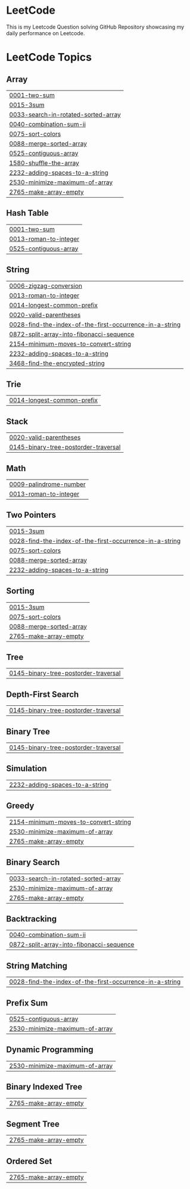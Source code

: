 # LeetCode
This is my Leetcode Question solving GitHub Repository showcasing my daily performance on Leetcode.

<!---LeetCode Topics Start-->
# LeetCode Topics
## Array
|  |
| ------- |
| [0001-two-sum](https://github.com/TanmaySawankar390/LeetCode/tree/master/0001-two-sum) |
| [0015-3sum](https://github.com/TanmaySawankar390/LeetCode/tree/master/0015-3sum) |
| [0033-search-in-rotated-sorted-array](https://github.com/TanmaySawankar390/LeetCode/tree/master/0033-search-in-rotated-sorted-array) |
| [0040-combination-sum-ii](https://github.com/TanmaySawankar390/LeetCode/tree/master/0040-combination-sum-ii) |
| [0075-sort-colors](https://github.com/TanmaySawankar390/LeetCode/tree/master/0075-sort-colors) |
| [0088-merge-sorted-array](https://github.com/TanmaySawankar390/LeetCode/tree/master/0088-merge-sorted-array) |
| [0525-contiguous-array](https://github.com/TanmaySawankar390/LeetCode/tree/master/0525-contiguous-array) |
| [1580-shuffle-the-array](https://github.com/TanmaySawankar390/LeetCode/tree/master/1580-shuffle-the-array) |
| [2232-adding-spaces-to-a-string](https://github.com/TanmaySawankar390/LeetCode/tree/master/2232-adding-spaces-to-a-string) |
| [2530-minimize-maximum-of-array](https://github.com/TanmaySawankar390/LeetCode/tree/master/2530-minimize-maximum-of-array) |
| [2765-make-array-empty](https://github.com/TanmaySawankar390/LeetCode/tree/master/2765-make-array-empty) |
## Hash Table
|  |
| ------- |
| [0001-two-sum](https://github.com/TanmaySawankar390/LeetCode/tree/master/0001-two-sum) |
| [0013-roman-to-integer](https://github.com/TanmaySawankar390/LeetCode/tree/master/0013-roman-to-integer) |
| [0525-contiguous-array](https://github.com/TanmaySawankar390/LeetCode/tree/master/0525-contiguous-array) |
## String
|  |
| ------- |
| [0006-zigzag-conversion](https://github.com/TanmaySawankar390/LeetCode/tree/master/0006-zigzag-conversion) |
| [0013-roman-to-integer](https://github.com/TanmaySawankar390/LeetCode/tree/master/0013-roman-to-integer) |
| [0014-longest-common-prefix](https://github.com/TanmaySawankar390/LeetCode/tree/master/0014-longest-common-prefix) |
| [0020-valid-parentheses](https://github.com/TanmaySawankar390/LeetCode/tree/master/0020-valid-parentheses) |
| [0028-find-the-index-of-the-first-occurrence-in-a-string](https://github.com/TanmaySawankar390/LeetCode/tree/master/0028-find-the-index-of-the-first-occurrence-in-a-string) |
| [0872-split-array-into-fibonacci-sequence](https://github.com/TanmaySawankar390/LeetCode/tree/master/0872-split-array-into-fibonacci-sequence) |
| [2154-minimum-moves-to-convert-string](https://github.com/TanmaySawankar390/LeetCode/tree/master/2154-minimum-moves-to-convert-string) |
| [2232-adding-spaces-to-a-string](https://github.com/TanmaySawankar390/LeetCode/tree/master/2232-adding-spaces-to-a-string) |
| [3468-find-the-encrypted-string](https://github.com/TanmaySawankar390/LeetCode/tree/master/3468-find-the-encrypted-string) |
## Trie
|  |
| ------- |
| [0014-longest-common-prefix](https://github.com/TanmaySawankar390/LeetCode/tree/master/0014-longest-common-prefix) |
## Stack
|  |
| ------- |
| [0020-valid-parentheses](https://github.com/TanmaySawankar390/LeetCode/tree/master/0020-valid-parentheses) |
| [0145-binary-tree-postorder-traversal](https://github.com/TanmaySawankar390/LeetCode/tree/master/0145-binary-tree-postorder-traversal) |
## Math
|  |
| ------- |
| [0009-palindrome-number](https://github.com/TanmaySawankar390/LeetCode/tree/master/0009-palindrome-number) |
| [0013-roman-to-integer](https://github.com/TanmaySawankar390/LeetCode/tree/master/0013-roman-to-integer) |
## Two Pointers
|  |
| ------- |
| [0015-3sum](https://github.com/TanmaySawankar390/LeetCode/tree/master/0015-3sum) |
| [0028-find-the-index-of-the-first-occurrence-in-a-string](https://github.com/TanmaySawankar390/LeetCode/tree/master/0028-find-the-index-of-the-first-occurrence-in-a-string) |
| [0075-sort-colors](https://github.com/TanmaySawankar390/LeetCode/tree/master/0075-sort-colors) |
| [0088-merge-sorted-array](https://github.com/TanmaySawankar390/LeetCode/tree/master/0088-merge-sorted-array) |
| [2232-adding-spaces-to-a-string](https://github.com/TanmaySawankar390/LeetCode/tree/master/2232-adding-spaces-to-a-string) |
## Sorting
|  |
| ------- |
| [0015-3sum](https://github.com/TanmaySawankar390/LeetCode/tree/master/0015-3sum) |
| [0075-sort-colors](https://github.com/TanmaySawankar390/LeetCode/tree/master/0075-sort-colors) |
| [0088-merge-sorted-array](https://github.com/TanmaySawankar390/LeetCode/tree/master/0088-merge-sorted-array) |
| [2765-make-array-empty](https://github.com/TanmaySawankar390/LeetCode/tree/master/2765-make-array-empty) |
## Tree
|  |
| ------- |
| [0145-binary-tree-postorder-traversal](https://github.com/TanmaySawankar390/LeetCode/tree/master/0145-binary-tree-postorder-traversal) |
## Depth-First Search
|  |
| ------- |
| [0145-binary-tree-postorder-traversal](https://github.com/TanmaySawankar390/LeetCode/tree/master/0145-binary-tree-postorder-traversal) |
## Binary Tree
|  |
| ------- |
| [0145-binary-tree-postorder-traversal](https://github.com/TanmaySawankar390/LeetCode/tree/master/0145-binary-tree-postorder-traversal) |
## Simulation
|  |
| ------- |
| [2232-adding-spaces-to-a-string](https://github.com/TanmaySawankar390/LeetCode/tree/master/2232-adding-spaces-to-a-string) |
## Greedy
|  |
| ------- |
| [2154-minimum-moves-to-convert-string](https://github.com/TanmaySawankar390/LeetCode/tree/master/2154-minimum-moves-to-convert-string) |
| [2530-minimize-maximum-of-array](https://github.com/TanmaySawankar390/LeetCode/tree/master/2530-minimize-maximum-of-array) |
| [2765-make-array-empty](https://github.com/TanmaySawankar390/LeetCode/tree/master/2765-make-array-empty) |
## Binary Search
|  |
| ------- |
| [0033-search-in-rotated-sorted-array](https://github.com/TanmaySawankar390/LeetCode/tree/master/0033-search-in-rotated-sorted-array) |
| [2530-minimize-maximum-of-array](https://github.com/TanmaySawankar390/LeetCode/tree/master/2530-minimize-maximum-of-array) |
| [2765-make-array-empty](https://github.com/TanmaySawankar390/LeetCode/tree/master/2765-make-array-empty) |
## Backtracking
|  |
| ------- |
| [0040-combination-sum-ii](https://github.com/TanmaySawankar390/LeetCode/tree/master/0040-combination-sum-ii) |
| [0872-split-array-into-fibonacci-sequence](https://github.com/TanmaySawankar390/LeetCode/tree/master/0872-split-array-into-fibonacci-sequence) |
## String Matching
|  |
| ------- |
| [0028-find-the-index-of-the-first-occurrence-in-a-string](https://github.com/TanmaySawankar390/LeetCode/tree/master/0028-find-the-index-of-the-first-occurrence-in-a-string) |
## Prefix Sum
|  |
| ------- |
| [0525-contiguous-array](https://github.com/TanmaySawankar390/LeetCode/tree/master/0525-contiguous-array) |
| [2530-minimize-maximum-of-array](https://github.com/TanmaySawankar390/LeetCode/tree/master/2530-minimize-maximum-of-array) |
## Dynamic Programming
|  |
| ------- |
| [2530-minimize-maximum-of-array](https://github.com/TanmaySawankar390/LeetCode/tree/master/2530-minimize-maximum-of-array) |
## Binary Indexed Tree
|  |
| ------- |
| [2765-make-array-empty](https://github.com/TanmaySawankar390/LeetCode/tree/master/2765-make-array-empty) |
## Segment Tree
|  |
| ------- |
| [2765-make-array-empty](https://github.com/TanmaySawankar390/LeetCode/tree/master/2765-make-array-empty) |
## Ordered Set
|  |
| ------- |
| [2765-make-array-empty](https://github.com/TanmaySawankar390/LeetCode/tree/master/2765-make-array-empty) |
<!---LeetCode Topics End-->
